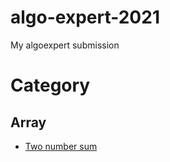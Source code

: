 # algo-expert-2021

My algoexpert submission

# Category
## Array

- [Two number sum](array/two_number_sum)
